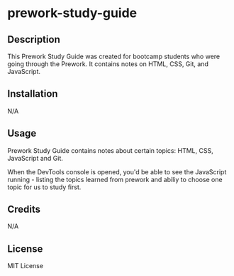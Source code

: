 # prework-study-guide

## Description

This Prework Study Guide was created for bootcamp students who were going through the Prework. It contains notes on HTML, CSS, Git, and JavaScript.

## Installation

N/A

## Usage

Prework Study Guide contains notes about certain topics: HTML, CSS, JavaScript and Git.

When the DevTools console is opened, you'd be able to see the JavaScript running - listing the topics learned from prework and abiliy to choose one topic for us to study first. 

## Credits

N/A

## License

MIT License